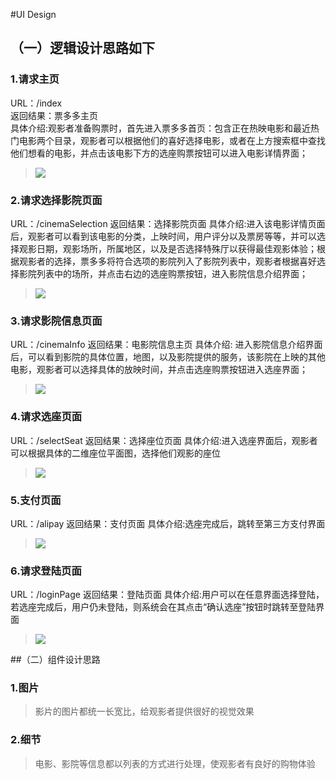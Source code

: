 #UI Design

## （一）逻辑设计思路如下
### 1.请求主页
URL：/index  
返回结果：票多多主页  
具体介绍:观影者准备购票时，首先进入票多多首页：包含正在热映电影和最近热门电影两个目录，观影者可以根据他们的喜好选择电影，或者在上方搜索框中查找他们想看的电影，并点击该电影下方的选座购票按钮可以进入电影详情界面；

>   ![](
>   https://github.com/MovieBookingMall/Dashboard/blob/master/images/01-1.png)

### 2.请求选择影院页面
URL：/cinemaSelection
返回结果：选择影院页面
 具体介绍:进入该电影详情页面后，观影者可以看到该电影的分类，上映时间，用户评分以及票房等等，并可以选择观影日期，观影场所，所属地区，以及是否选择特殊厅以获得最佳观影体验；根据观影者的选择，票多多将符合选项的影院列入了影院列表中，观影者根据喜好选择影院列表中的场所，并点击右边的选座购票按钮，进入影院信息介绍界面；

>   ![](
>   https://github.com/MovieBookingMall/Dashboard/blob/master/images/01-2.png)

### 3.请求影院信息页面
URL：/cinemaInfo
返回结果：电影院信息主页
具体介绍: 进入影院信息介绍界面后，可以看到影院的具体位置，地图，以及影院提供的服务，该影院在上映的其他电影，观影者可以选择具体的放映时间，并点击选座购票按钮进入选座界面；

>   ![](
>   https://github.com/MovieBookingMall/Dashboard/blob/master/images/01-3.png)

### 4.请求选座页面
URL：/selectSeat
返回结果：选择座位页面
具体介绍:进入选座界面后，观影者可以根据具体的二维座位平面图，选择他们观影的座位

>   ![](
>   https://github.com/MovieBookingMall/Dashboard/blob/master/images/01-4.png)

### 5.支付页面
URL：/alipay
返回结果：支付页面
具体介绍:选座完成后，跳转至第三方支付界面

>   ![](
>   https://github.com/MovieBookingMall/Dashboard/blob/master/images/01-5.png)

### 6.请求登陆页面
URL：/loginPage
返回结果：登陆页面
具体介绍:用户可以在任意界面选择登陆，若选座完成后，用户仍未登陆，则系统会在其点击“确认选座”按钮时跳转至登陆界面
>![](
>https://github.com/MovieBookingMall/Dashboard/blob/master/images/login.png)

##（二）组件设计思路

### 1.图片

>   影片的图片都统一长宽比，给观影者提供很好的视觉效果

### 2.细节

>   电影、影院等信息都以列表的方式进行处理，使观影者有良好的购物体验
